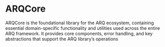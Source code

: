 # ARQCore

ARQCore is the foundational library for the ARQ ecosystem, containing essential domain-specific functionality and utilities used across the entire ARQ framework. It provides core components, error handling, and key abstractions that support the ARQ library’s operations